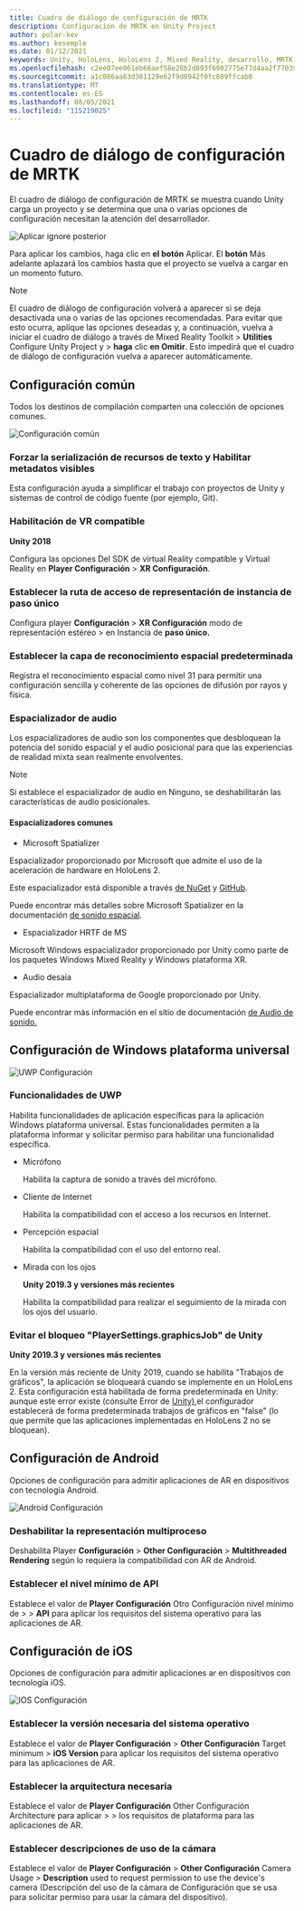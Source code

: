 ```yaml
---
title: Cuadro de diálogo de configuración de MRTK
description: Configuración de MRTK en Unity Project
author: polar-kev
ms.author: kesemple
ms.date: 01/12/2021
keywords: Unity, HoloLens, HoloLens 2, Mixed Reality, desarrollo, MRTK, Unity
ms.openlocfilehash: c2ee07ee061eb66aef58e28b2d893f6902775e77d4aa2f77039fd422fa01d6aa
ms.sourcegitcommit: a1c086aa83d381129e62f9d8942f0fc889ffcab0
ms.translationtype: MT
ms.contentlocale: es-ES
ms.lasthandoff: 08/05/2021
ms.locfileid: "115219025"
---
```

# <a name="mrtk-configuration-dialog"></a>Cuadro de diálogo de configuración de MRTK

El cuadro de diálogo de configuración de MRTK se muestra cuando Unity carga un proyecto y se determina que una o varias opciones de configuración necesitan la atención del desarrollador.

![Aplicar ignore posterior](../features/images/configuration-dialog/ConfigurationDialogHeader.png)

Para aplicar los cambios, haga clic en **el botón** Aplicar. El **botón** Más adelante aplazará los cambios hasta que el proyecto se vuelva a cargar en un momento futuro.

> [!NOTE]
> El cuadro de diálogo de configuración volverá a aparecer si se deja desactivada una o varias de las opciones recomendadas. Para evitar que esto ocurra, aplique las opciones deseadas y, a continuación, vuelva a iniciar el cuadro de diálogo a través de Mixed Reality Toolkit   >  **Utilities** Configure Unity Project y  >  **haga** clic **en Omitir**. Esto impedirá que el cuadro de diálogo de configuración vuelva a aparecer automáticamente.

## <a name="common-settings"></a>Configuración común

Todos los destinos de compilación comparten una colección de opciones comunes.

![Configuración común](../features/images/configuration-dialog/ConfigurationDialogCommonSettings.png)

### <a name="force-text-asset-serialization-and-enable-visible-meta-files"></a>Forzar la serialización de recursos de texto y Habilitar metadatos visibles

Esta configuración ayuda a simplificar el trabajo con proyectos de Unity y sistemas de control de código fuente (por ejemplo, Git).

### <a name="enable-vr-supported"></a>Habilitación de VR compatible

**Unity 2018**

Configura las opciones Del SDK de virtual Reality compatible y Virtual Reality en **Player Configuración**  >  **XR Configuración**.

### <a name="set-single-pass-instanced-rendering-path"></a>Establecer la ruta de acceso de representación de instancia de paso único

Configura player **Configuración**  >  **XR Configuración** modo de representación estéreo  >   en Instancia de **paso único.**

### <a name="set-default-spatial-awareness-layer"></a>Establecer la capa de reconocimiento espacial predeterminada

Registra el reconocimiento espacial como nivel 31 para permitir una configuración sencilla y coherente de las opciones de difusión por rayos y física.

### <a name="audio-spatializer"></a>Espacializador de audio

Los espacializadores de audio son los componentes que desbloquean la potencia del sonido espacial y el audio posicional para que las experiencias de realidad mixta sean realmente envolventes.

> [!NOTE]
> Si establece el espacializador de audio en Ninguno, se deshabilitarán las características de audio posicionales.

#### <a name="common-spatializers"></a>Espacializadores comunes

- Microsoft Spatializer

Espacializador proporcionado por Microsoft que admite el uso de la aceleración de hardware en HoloLens 2.

Este espacializador está disponible a través [de NuGet](https://www.nuget.org/packages/Microsoft.SpatialAudio.Spatializer.Unity/) y [GitHub](https://github.com/microsoft/spatialaudio-unity).

Puede encontrar más detalles sobre Microsoft Spatializer en la documentación [de sonido espacial](/windows/mixed-reality/spatial-sound-in-unity).

- Espacializador HRTF de MS

Microsoft Windows espacializador proporcionado por Unity como parte de los paquetes Windows Mixed Reality y Windows plataforma XR.

- Audio desaía

Espacializador multiplataforma de Google proporcionado por Unity.

Puede encontrar más información en el sitio de documentación [de Audio de sonido.](https://resonance-audio.github.io/resonance-audio/develop/unity/getting-started)

## <a name="universal-windows-platform-settings"></a>Configuración de Windows plataforma universal

![UWP Configuración](../features/images/configuration-dialog/ConfigurationDialogUWPSettings.png)

### <a name="uwp-capabilities"></a>Funcionalidades de UWP

Habilita funcionalidades de aplicación específicas para la aplicación Windows plataforma universal. Estas funcionalidades permiten a la plataforma informar y solicitar permiso para habilitar una funcionalidad específica.

- Micrófono

  Habilita la captura de sonido a través del micrófono.

- Cliente de Internet

  Habilita la compatibilidad con el acceso a los recursos en Internet.

- Percepción espacial

  Habilita la compatibilidad con el uso del entorno real.

- Mirada con los ojos

  **Unity 2019.3 y versiones más recientes**

  Habilita la compatibilidad para realizar el seguimiento de la mirada con los ojos del usuario.

### <a name="avoid-unity-playersettingsgraphicsjob-crash"></a>Evitar el bloqueo "PlayerSettings.graphicsJob" de Unity

**Unity 2019.3 y versiones más recientes**

En la versión más reciente de Unity 2019, cuando se habilita "Trabajos de gráficos", la aplicación se bloqueará cuando se implemente en un HoloLens 2.
Esta configuración está habilitada de forma predeterminada en Unity: aunque este error existe (consulte Error de [Unity),](https://issuetracker.unity3d.com/issues/enabling-graphics-jobs-in-2019-dot-3-x-results-in-a-crash-or-nothing-rendering-on-hololens-2)el configurador establecerá de forma predeterminada trabajos de gráficos en "false" (lo que permite que las aplicaciones implementadas en HoloLens 2 no se bloquean).

## <a name="android-settings"></a>Configuración de Android

Opciones de configuración para admitir aplicaciones de AR en dispositivos con tecnología Android.

![Android Configuración](../features/images/configuration-dialog/ConfigurationDialogAndroidSettings.png)

### <a name="disable-multi-threaded-rendering"></a>Deshabilitar la representación multiproceso

Deshabilita Player **Configuración**  >  **Other Configuración**  >  **Multithreaded Rendering** según lo requiera la compatibilidad con AR de Android.

### <a name="set-minimum-api-level"></a>Establecer el nivel mínimo de API

Establece el valor de **Player Configuración** Otro Configuración nivel mínimo de  >    >  **API** para aplicar los requisitos del sistema operativo para las aplicaciones de AR.

## <a name="ios-settings"></a>Configuración de iOS

Opciones de configuración para admitir aplicaciones ar en dispositivos con tecnología iOS.

![IOS Configuración](../features/images/configuration-dialog/ConfigurationDialogiOSSettings.png)

### <a name="set-required-os-version"></a>Establecer la versión necesaria del sistema operativo

Establece el valor de **Player Configuración**  >  **Other Configuración** Target minimum  >  **iOS Version** para aplicar los requisitos del sistema operativo para las aplicaciones de AR.

### <a name="set-required-architecture"></a>Establecer la arquitectura necesaria

Establece el valor de **Player Configuración** Other Configuración Architecture para aplicar  >    >   los requisitos de plataforma para las aplicaciones de AR.

### <a name="set-camera-usage-descriptions"></a>Establecer descripciones de uso de la cámara

Establece el valor de **Player Configuración**  >  **Other Configuración** Camera Usage  >  **Description** used to request permission to use the device's camera (Descripción del uso de la cámara de Configuración que se usa para solicitar permiso para usar la cámara del dispositivo).
